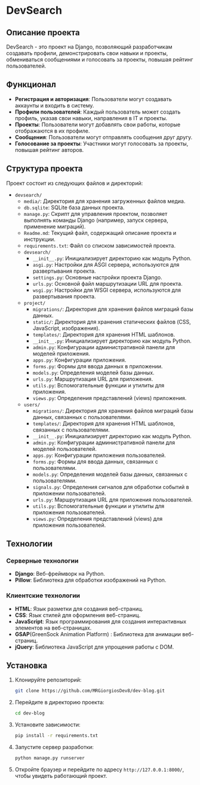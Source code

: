 # DevSearch

## Описание проекта

DevSearch - это проект на Django, позволяющий разработчикам создавать профили, демонстрировать свои навыки и проекты, обмениваться сообщениями и голосовать за проекты, повышая рейтинг пользователей.

## Функционал

- **Регистрация и авторизация**: Пользователи могут создавать аккаунты и входить в систему.
- **Профили пользователей**: Каждый пользователь может создать профиль, указав свои навыки, направления в IT и проекты.
- **Проекты**: Пользователи могут добавлять свои работы, которые отображаются в их профиле.
- **Сообщения**: Пользователи могут отправлять сообщения друг другу.
- **Голосование за проекты**: Участники могут голосовать за проекты, повышая рейтинг авторов.

## Структура проекта

Проект состоит из следующих файлов и директорий:

- `devsearch/`
  - `media/`: Директория для хранения загруженных файлов медиа.
  - `db.sqlite`: SQLite база данных проекта.
  - `manage.py`: Скрипт для управления проектом, позволяет выполнять команды Django (например, запуск сервера, применение миграций).
  - `Readme.md`: Текущий файл, содержащий описание проекта и инструкции.
  - `requirements.txt`: Файл со списком зависимостей проекта.
  - `devsearch/`
    - `__init__.py`: Инициализирует директорию как модуль Python.
    - `asgi.py`: Настройки для ASGI сервера, используются для развертывания проекта.
    - `settings.py`: Основные настройки проекта Django.
    - `urls.py`: Основной файл маршрутизации URL для проекта.
    - `wsgi.py`: Настройки для WSGI сервера, используются для развертывания проекта.
  - `project/`
    - `migrations/`: Директория для хранения файлов миграций базы данных.
    - `static/`: Директория для хранения статических файлов (CSS, JavaScript, изображения).
    - `templates/`: Директория для хранения HTML шаблонов.
    - `__init__.py`: Инициализирует директорию как модуль Python.
    - `admin.py`: Конфигурации административной панели для моделей приложения.
    - `apps.py`: Конфигурации приложения.
    - `forms.py`: Формы для ввода данных в приложении.
    - `models.py`: Определения моделей базы данных.
    - `urls.py`: Маршрутизация URL для приложения.
    - `utils.py`: Вспомогательные функции и утилиты для приложения.
    - `views.py`: Определения представлений (views) приложения.
  - `users/`
    - `migrations/`: Директория для хранения файлов миграций базы данных, связанных с пользователями.
    - `templates/`: Директория для хранения HTML шаблонов, связанных с пользователями.
    - `__init__.py`: Инициализирует директорию как модуль Python.
    - `admin.py`: Конфигурации административной панели для моделей пользователей.
    - `apps.py`: Конфигурации приложения пользователей.
    - `forms.py`: Формы для ввода данных, связанных с пользователями.
    - `models.py`: Определения моделей базы данных, связанных с пользователями.
    - `signals.py`: Определения сигналов для обработки событий в приложении пользователей.
    - `urls.py`: Маршрутизация URL для приложения пользователей.
    - `utils.py`: Вспомогательные функции и утилиты для приложения пользователей.
    - `views.py`: Определения представлений (views) для приложения пользователей.

## Технологии

### Серверные технологии

- **Django**: Веб-фреймворк на Python.
- **Pillow**: Библиотека для обработки изображений на Python.

### Клиентские технологии

- **HTML**: Язык разметки для создания веб-страниц.
- **CSS**: Язык стилей для оформления веб-страниц.
- **JavaScript**: Язык программирования для создания интерактивных элементов на веб-страницах.
- **GSAP**(GreenSock Animation Platform) : Библиотека для анимации веб-страниц.
- **jQuery**: Библиотека JavaScript для упрощения работы с DOM.

## Установка

1. Клонируйте репозиторий:
    ```bash
    git clone https://github.com/MRGiorgiosDev8/dev-blog.git
    ```

2. Перейдите в директорию проекта:
    ```bash
    cd dev-blog
    ```

3. Установите зависимости:
    ```bash
    pip install -r requirements.txt
    ```
   
4. Запустите сервер разработки:
    ```bash
    python manage.py runserver
    ```

5. Откройте браузер и перейдите по адресу `http://127.0.0.1:8000/`, чтобы увидеть работающий проект.